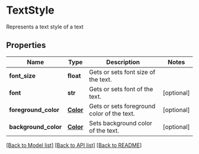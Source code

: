 ﻿# TextStyle
Represents a text style of a text

## Properties
Name | Type | Description | Notes
------------ | ------------- | ------------- | -------------
**font_size** | **float** | Gets or sets font size of the text. | 
**font** | **str** | Gets or sets font of the text. | [optional] 
**foreground_color** | [**Color**](Color.md) | Gets or sets foreground color of the text. | [optional] 
**background_color** | [**Color**](Color.md) | Sets background color of the text. | [optional] 

[[Back to Model list]](../README.md#documentation-for-models) [[Back to API list]](../README.md#documentation-for-api-endpoints) [[Back to README]](../README.md)


